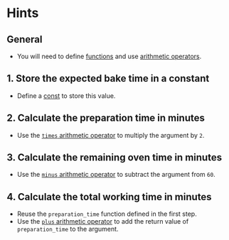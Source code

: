 # Hints 

## General

- You will need to define [functions][functions] and use [arithmetic operators][arithmetics].

## 1. Store the expected bake time in a constant

- Define a [const][const] to store this value.

## 2. Calculate the preparation time in minutes

- Use the [`times` arithmetic operator][arithmetics] to multiply the argument by `2`.

## 3. Calculate the remaining oven time in minutes

- Use the [`minus` arithmetic operator][arithmetics] to subtract the argument from `60`.

## 4. Calculate the total working time in minutes

- Reuse the `preparation_time` function defined in the first step.
- Use the [`plus` arithmetic operator][arithmetics] to add the return value of `preparation_time` to the argument.

[const]: https://docs.julialang.org/en/v1/base/base/#const
[functions]: https://docs.julialang.org/en/v1/manual/functions/
[arithmetics]: https://docs.julialang.org/en/v1/manual/mathematical-operations/#Arithmetic-Operators-1

